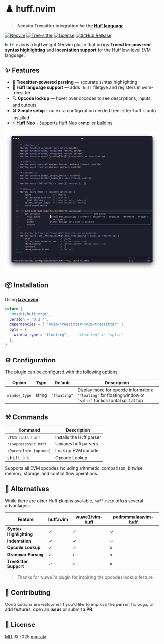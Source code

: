 # ♟️ huff.nvim

> **Neovim Treesitter integration for the [Huff language](https://docs.huff.sh/)**

[![Neovim](https://img.shields.io/badge/Neovim-0.11+-57A143?style=flat\&logo=neovim)](https://neovim.io)
[![Tree-sitter](https://img.shields.io/badge/Tree--sitter-Supported-blue?style=flat)](https://tree-sitter.github.io/tree-sitter/)
[![License](https://img.shields.io/github/license/mmsaki/huff.nvim?color=blue)](LICENSE)
[![GitHub Release](https://img.shields.io/github/v/release/mmsaki/huff.nvim)](https://github.com/mmsaki/huff.nvim/releases)

`huff.nvim` is a lightweight Neovim plugin that brings **Treesitter-powered syntax highlighting** and **indentation support** for the [Huff](https://docs.huff.sh/) low-level EVM language.

## ✨ Features

* 🧩 **Treesitter-powered parsing** — accurate syntax highlighting
* 📜 **Huff language support** — adds `.huff` filetpye and registers in nvim-treesitter
* 🔍 **Opcode lookup** — hover over opcodes to see descriptions, inputs, and outputs
* 🛠️ **Simple setup** - no extra configuration needed tree-sitter-huff is auto installed
* ⚡️ **Huff Neo** - Supports [Huff Neo](https://github.com/cakevm/huff-neo) compiler buildins

![screenshot](./img/screenshot.png)

## 📦 Installation

Using **[lazy.nvim](https://github.com/folke/lazy.nvim)**:

```lua
return {
  "mmsaki/huff.nvim",
  version = "0.2.*",
  dependencies = { "nvim-treesitter/nvim-treesitter" },
  opts = {
    window_type = "floating", -- "floating" or "split"
  },
}
```

## ⚙️ Configuration

The plugin can be configured with the following options:

| Option        | Type   | Default      | Description |
| ------------- | ------ | ------------ | ----------- |
| `window_type` | string | `"floating"` | Display mode for opcode information: `"floating"` for floating window or `"split"` for horizontal split at top |

## ⚒️ Commands

| Command                         | Description              |
| ------------------------------- | ------------------------ |
| `:TSInstall huff`               | Installs the Huff parser |
| `:TSUpdateSync huff`            | Updates huff parsers     |
| `:OpcodeInfo [opcode]`          | Look up EVM opcode       |
| <kbd>shift</kbd> → <kbd>k</kbd> | Opcode Lookup            |

Supports all EVM opcodes including arithmetic, comparison, bitwise, memory, storage, and control flow operations.

## 🔄 Alternatives

While there are other Huff plugins available, `huff.nvim` offers several advantages:

| Feature | huff.nvim | [wuwe1/vim-huff](https://github.com/wuwe1/vim-huff) | [pedrommaiaa/vim-huff](https://github.com/pedrommaiaa/vim-huff) |
| ----------------------- | - | - | - |
| **Syntax Highlighting** | ✓ | ✓ | ✓ |
| **Indentation**         | ✓ | ✓ | ✓ |
| **Opcode Lookup**       | ✓ | ✓ | x |
| **Grammar Parsing**     | ✓ | x | x |
| **TreeSitter Support**  | ✓ | x | x |

> Thanks for wuwe1's plugin for inspiring the opcodes lookup feature

## 🤝 Contributing

Contributions are welcome!
If you’d like to improve the parser, fix bugs, or add features, open an **issue** or submit a **PR**.

## 📜 License

[MIT](LICENSE) © 2025 [mmsaki](https://github.com/mmsaki)
